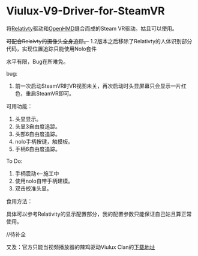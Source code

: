# Viulux-V9-Driver-for-SteamVR
将[Relativty](https://github.com/relativty/Relativty)驱动和[OpenHMD](https://github.com/OpenHMD/OpenHMD)缝合而成的Steam VR驱动。姑且可以使用。

~~可配合Relaivty的摄像头全身追踪。~~ 1.2版本之后移除了Relativty的人体识别部分代码，实现位置追踪只能使用Nolo套件

水平有限，Bug在所难免。

bug:

1. 前一次启动SteamVR时VR视图未关，再次启动时头显屏幕只会显示一片红色，重启SteamVR即可。


可用功能：

1. 头显显示。
2. 头显3自由度追踪。
3. 头部6自由度追踪。
4. nolo手柄按键，触摸板。
5. 手柄6自由度追踪。

To Do:
1. 手柄震动<--施工中
2. 使用nolo自带手柄建模。
3. 双击校准头显。

食用方法：

具体可以参考Relativity的显示配置部分，我的配置参数只能保证自己姑且算正常使用。

//待补全

又及：官方只能当视频播放器的辣鸡驱动Viulux Clan的[下载地址](https://wwi.lanzouw.com/ieijMy1d1hg)
